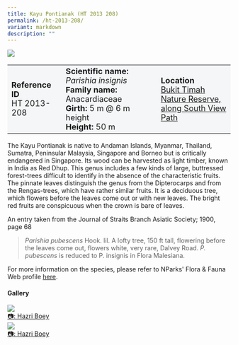```yaml
---
title: Kayu Pontianak (HT 2013 208)
permalink: /ht-2013-208/
variant: markdown
description: ""
---
```

<div class="isomer-image-wrapper">
<img src="/images/Heritage_trees_photos/rain_tree_ht_2005_45-habit.jpg">
</div><table style="minWidth: 100px; font-size: 18px; background: #F4F6F7">
<tbody><tr>
<td rowspan="1" colspan="1">
<strong>Reference ID</strong>
<br>HT 2013-208
</td>
<td rowspan="1" colspan="1">
	<strong>Scientific name:</strong> <em>Parishia insignis</em>
<br><strong>Family name: </strong>Anacardiaceae
<br><strong>Girth: </strong>5 m @ 6 m height
<br><strong>Height: </strong>50 m
</td>
<td rowspan="1" colspan="1">
<strong>Location</strong><a href="https://www.onemap.gov.sg/?lat=1.3486899999971482&amp;lng=103.77748000000298">
 <br>Bukit Timah Nature Reserve,<br>along South View Path</a>
</td>
</tr>
</tbody>
</table>
<p>The Kayu Pontianak is native to Andaman Islands, Myanmar, Thailand, Sumatra, Peninsular Malaysia, Singapore and Borneo but is critically endangered in Singapore. Its wood can be harvested as light timber, known in India as Red Dhup. This genus includes a few kinds of large, buttressed forest-trees difficult to identify in the absence of the characteristic fruits. The pinnate leaves distinguish the genus from the Dipterocarps and from the Rengas-trees, which have rather similar fruits. It is a deciduous tree, which flowers before the leaves come out or with new leaves. The bright red fruits are conspicuous when the crown is bare of leaves.</p>

<p>An entry taken from the Journal of Straits Branch Asiatic Society; 1900, page 68
</p><blockquote><em>Parishia pubescens</em> Hook. lil. A lofty tree, 150 ft tall, flowering before the leaves come out, flowers white, very rare, Dalvey Road. <em>P. pubescens</em> is reduced to P. insignis in Flora Malesiana.</blockquote><p></p>

<p>For more information on the species, please refer to NParks' Flora &amp; Fauna Web profile <a href="https://www.nparks.gov.sg/florafaunaweb/flora/3/3/3377">here</a>.</p>

<h4><b>Gallery</b></h4>
<div class="isomer-card-grid">
<a href="/images/Heritage_trees_photos/rain_tree_ht_2005_45-habit.jpg" class="isomer-card">
<div class="isomer-card-image">
<div class="isomer-image-wrapper"><img src="/images/Heritage_trees_photos/rain_tree_ht_2005_45-habit.jpg"></div></div>
<div class="isomer-card-body"><div class="isomer-card-description">📷: Hazri Boey</div></div></a>
	
<a href="/images/Heritage_trees_photos/rain_tree_ht_2005_45-birdeyeview.jpg" class="isomer-card">
<div class="isomer-card-image">
<div class="isomer-image-wrapper"><img src="/images/Heritage_trees_photos/rain_tree_ht_2005_45-birdeyeview.jpg"></div></div>
<div class="isomer-card-body"><div class="isomer-card-description">📷: Hazri Boey</div></div></a></div>